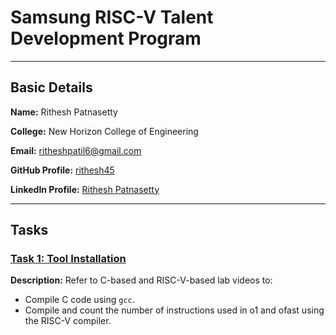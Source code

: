 # **Samsung RISC-V Talent Development Program**
---
## Basic Details

**Name:** Rithesh Patnasetty

**College:** New Horizon College of Engineering

**Email:** [ritheshpatil6@gmail.com](mailto:ritheshpatil6@gmail.com)

**GitHub Profile:** [rithesh45](https://github.com/rithesh45)  

**LinkedIn Profile:** [Rithesh Patnasetty](https://www.linkedin.com/in/rithesh-patnasetty-61478a278/)

---
## Tasks
### [Task 1: Tool Installation](Task1/)
**Description:** Refer to C-based and RISC-V-based lab videos to:
- Compile C code using `gcc`.
- Compile and count the number of instructions used in o1 and ofast using the RISC-V compiler.
